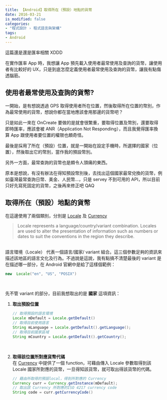 ```yaml
---
title: 【Android】取得所在（預設）地點的貨幣
date: 2016-03-21
is_modified: false
categories:
- "程式設計 › 程式語言與架構"
tags:
- Android
--- 
```


這篇還是還是匯率相關 XDDD
    
在實作匯率 App 時，我想讓 App 預先載入使用者最常使用及查詢的貨幣，讓使用者有比較好的 UX，只是到底怎麼定義使用者最常使用及查詢的貨幣，讓我有點傷透腦筋。

<!--more-->



## 使用者最常使用及查詢的貨幣?
一開始，是有想說透過 GPS 取得使用者所在位置，然後取得所在位置的幣別，作為最常使用的貨幣，想說你都在當地應該會用那邊的貨幣吧？

只是如此一來在 OnCreate 要做的是就會很繁重，要取得位置及幣別，還要取得即時匯率，應該會被 ANR（Application Not Responding），而且我覺得匯率換算 App 跟使用者要位置的權限也頗奇怪。

最後是採用了所在（預設）位置，就是一開始在設定手機時，所選擇的國家（位置），然後取出它的幣別，當作我的預設幣別。

另外一方面，最常查詢的貨幣也是頗令人頭痛的東西。

原本是想說，有沒有辦法在得知預設幣別後，去找出這個國家最常兌換的貨幣，例如臺灣最常查詢日幣、美金、人民幣...，只是 servey 不到可用的 API，所以目前只好先寫死固定的貨幣，之後再來修正吧 QAQ



## 取得所在（預設）地點的貨幣
在這邊使用了兩個類別，分別是 [Locale](http://developer.android.com/intl/zh-cn/reference/java/util/Locale.html) 及 [Currency](http://developer.android.com/intl/zh-tw/reference/java/util/Currency.html)

> Locale represents a language/country/variant combination. Locales are used to alter the presentation of information such as numbers or dates to suit the conventions in the region they describe.

<br> 語言環境（Locale） 代表一個語言/國家/ variant 組合。這三個參數足夠的資訊來描述該地區的語言文化及行為。不過說是這說，我有點搞不清楚最後的 variant 是在描述哪一部分，在 Android 官網中是給了這樣個範例：
```java
new  Locale("en", "US", "POSIX")
```

<br>

先不管 variant 的部分，目前我想取出的是 **國家** 這項資訊：
 
1. **取出預設位置**
	```java
	// 取得預設的語言環境
	Locale mDefault = Locale.getDefault()
	// 取得目前使用語言
	String mLanguage = Locale.getDefault().getLanguage();
	// 取得目前國家區域
	String mCountry = Locale.getDefault().getCountry();
	```
	<br>
 
2. **取得該位置所對應貨幣代碼**  
	在 [Currency](https://www.tutorialspoint.com/java/util/currency_getinstance.htm) 中提供了一個 function，可藉由傳入 Locale 參數取得到該 Locale 國家所對應的貨幣，一旦得知該貨幣，就可取出得該貨幣的代碼。
	
	```java
	// 藉由所取得的預設local，得到所對應的 Currency	
    Currency curr = Currency.getInstance(mDefault);
	// 取出該 Currency 所對應的ISO 4217 currency code
	String code = curr.getCurrencyCode()
	```
